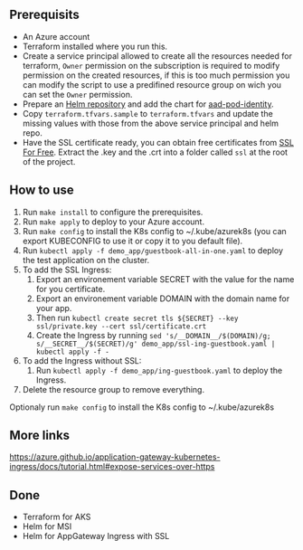 ## Prerequisits
* An Azure account
* Terraform installed where you run this.
* Create a service principal allowed to create all the resources needed for terraform, `Owner` permission on the subscription is required to modify permission on the created resources, if this is too much permission you can modify the script to use a predifined resource group on wich you can set the `Owner` permission.
* Prepare an [Helm repository](https://docs.microsoft.com/en-us/azure/container-registry/container-registry-helm-repos) and add the chart for [aad-pod-identity](https://github.com/Azure/aad-pod-identity/tree/master/charts).
* Copy `terraform.tfvars.sample` to `terraform.tfvars` and update the missing values with those from the above service principal and helm repo.
* Have the SSL certificate ready, you can obtain free certificates from [SSL For Free](https://www.sslforfree.com/). Extract the .key and the .crt into a folder called `ssl` at the root of the project.

## How to use
1. Run `make install` to configure the prerequisites.
1. Run `make apply` to deploy to your Azure account.
1. Run `make config` to install the K8s config to ~/.kube/azurek8s (you can export KUBECONFIG to use it or copy it to you default file).
1. Run `kubectl apply -f demo_app/guestbook-all-in-one.yaml` to deploy the test application on the cluster.
1. To add the SSL Ingress:
    1. Export an environement variable SECRET with the value for the name for you certificate.
    1. Export an environement variable DOMAIN with the domain name for your app.
    1. Then run `kubectl create secret tls ${SECRET} --key ssl/private.key --cert ssl/certificate.crt`
    1. Create the Ingress by running `sed 's/__DOMAIN__/$(DOMAIN)/g; s/__SECRET__/$(SECRET)/g' demo_app/ssl-ing-guestbook.yaml | kubectl apply -f -`
1. To add the Ingress without SSL:
    1. Run `kubectl apply -f demo_app/ing-guestbook.yaml` to deploy the Ingress.
1. Delete the resource group to remove everything.

Optionaly run `make config` to install the K8s config to ~/.kube/azurek8s

## More links
https://azure.github.io/application-gateway-kubernetes-ingress/docs/tutorial.html#expose-services-over-https

## Done
* Terraform for AKS
* Helm for MSI
* Helm for AppGateway Ingress with SSL
